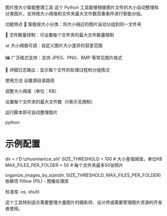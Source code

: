 图片按大小智能整理工具
这个 Python 工具能够根据图片文件的大小自动整理和分类图片，支持按大小阈值和文件夹最大文件数双重条件进行智能分组。

功能特点
📁 智能按大小分类：将大小相近的图片自动分组到同一文件夹

🔢 文件数量控制：可设置每个文件夹的最大文件数量限制

📊 大小阈值可调：自定义图片大小差异的容差范围

🖼️ 广泛格式支持：支持 JPEG、PNG、BMP 等常见图片格式

📝 详细日志输出：显示每个文件的处理过程和分组情况

使用方法
设置源目录路径

调整大小阈值（单位：KB）

设置每个文件夹的最大文件数（0表示无限制）

运行脚本即可自动整理图片

python
# 示例配置
dir = r'D:\zhuomian\ce_shi'
SIZE_THRESHOLD = 100  # 大小差值阈值，单位KB
MAX_FILES_PER_FOLDER = 50  # 每个文件夹最多50张照片

organize_images_by_size(dir, SIZE_THRESHOLD, MAX_FILES_PER_FOLDER)
依赖项
Pillow (PIL) - 图像处理库

标准库: os, shutil

这个工具特别适合需要整理大量图片的摄影师、设计师或需要管理图片资源的开发者使用。
